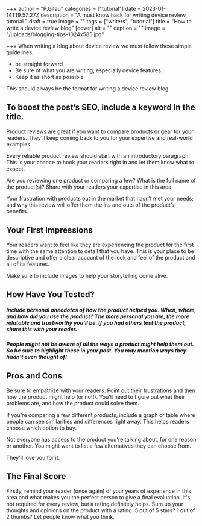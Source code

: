 +++
author = "P.Gitau"
categories = ["tutorial"]
date = 2023-01-14T19:57:27Z
description = "A must know hack for writing device review tutorial "
draft = true
image = ""
tags = ["writers", "tutorial"]
title = "How to write a device review blog"
[cover]
alt = ""
caption = ""
image = "/uploads/blogging-tips-1024x585.jpg"

+++
When writing a blog about device review we must follow these simple guidelines.

* be straight forward
* Be sure of what you are writing, especially device features.
* Keep it as short as possible

This should always be the format for writing a device review blog.

## To boost the post’s SEO, include a keyword in the title.

Product reviews are great if you want to compare products or gear for your readers. They'll keep coming back to you for your expertise and real-world examples.

Every reliable product review should start with an introductory paragraph. This is your chance to hook your readers right in and let them know what to expect.

 Are you reviewing one product or comparing a few? What is the full name of the product(s)? Share with your readers your expertise in this area.

 Your frustration with products out in the market that hasn’t met your needs; and why this review will offer them the ins and outs of the product’s benefits.

## Your First Impressions

Your readers want to feel like they are experiencing the product for the first time with the same attention to detail that you have. This is your place to be descriptive and offer a clear account of the look and feel of the product and all of its features.

 Make sure to include images to help your storytelling come alive.

## How Have You Tested?

##### Include personal anecdotes of how the product helped you. When, where, and how did you use the product? The more personal you are, the more relatable and trustworthy you'll be. If you had others test the product, share this with your reader.

##### People might not be aware of all the ways a product might help them out. So be sure to highlight these in your post. You may mention ways they hadn't even thought of!

##  Pros and Cons

Be sure to empathize with your readers. Point out their frustrations and then how the product might help (or not!). You'll need to figure out what their problems are, and how the product could solve them.

If you're comparing a few different products, include a graph or table where people can see similarities and differences right away. This helps readers choose which option to buy.

Not everyone has access to the product you're talking about, for one reason or another. You might want to list a few alternatives they can choose from.

 They'll love you for it.

##  The Final Score

Firstly, remind your reader (once again) of your years of experience in this area and what makes you the perfect person to give a final evaluation. It's not required for every review, but a rating definitely helps. Sum up your thoughts and opinions on the product with a rating. 5 out of 5 stars? 1 out of 2 thumbs? Let people know what you think.